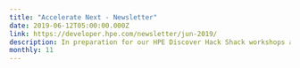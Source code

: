 ```yaml
---
title: "Accelerate Next - Newsletter"
date: 2019-06-12T05:00:00.000Z
link: https://developer.hpe.com/newsletter/jun-2019/
description: In preparation for our HPE Discover Hack Shack workshops and technical challenges, members of the HPE DEV and Design team wrote numerous tutorials and articles you might find interesting and helpful. So, in addition to the ones we shared with you in May, we offer many more here. 
monthly: 11
---
```

            